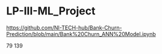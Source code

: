 # LP-III-ML_Project
https://github.com/NI-TECH-hub/Bank-Churn-Prediction/blob/main/Bank%20Churn_ANN%20Model.ipynb

79 139

